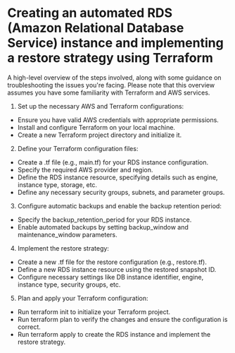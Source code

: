 # Creating an automated RDS (Amazon Relational Database Service) instance and implementing a restore strategy using Terraform 

A high-level overview of the steps involved, along with some guidance on troubleshooting the issues you're facing. 
Please note that this overview assumes you have some familiarity with Terraform and AWS services.

1. Set up the necessary AWS and Terraform configurations:

- Ensure you have valid AWS credentials with appropriate permissions.
- Install and configure Terraform on your local machine.
- Create a new Terraform project directory and initialize it.

2. Define your Terraform configuration files:

- Create a .tf file (e.g., main.tf) for your RDS instance configuration.
- Specify the required AWS provider and region.
- Define the RDS instance resource, specifying details such as engine, instance type, storage, etc.
- Define any necessary security groups, subnets, and parameter groups.

3. Configure automatic backups and enable the backup retention period:

- Specify the backup_retention_period for your RDS instance.
- Enable automated backups by setting backup_window and maintenance_window parameters.

4. Implement the restore strategy:

- Create a new .tf file for the restore configuration (e.g., restore.tf).
- Define a new RDS instance resource using the restored snapshot ID.
- Configure necessary settings like DB instance identifier, engine, instance type, security groups, etc.

5. Plan and apply your Terraform configuration:

- Run terraform init to initialize your Terraform project.
- Run terraform plan to verify the changes and ensure the configuration is correct.
- Run terraform apply to create the RDS instance and implement the restore strategy.
